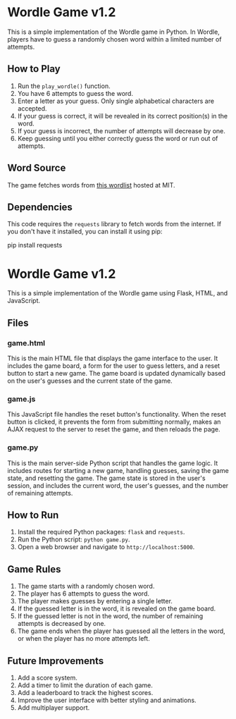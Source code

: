 # Wordle Game v1.2

This is a simple implementation of the Wordle game in Python. In Wordle, players have to guess a randomly chosen word within a limited number of attempts.

## How to Play

1. Run the `play_wordle()` function.
2. You have 6 attempts to guess the word.
3. Enter a letter as your guess. Only single alphabetical characters are accepted.
4. If your guess is correct, it will be revealed in its correct position(s) in the word.
5. If your guess is incorrect, the number of attempts will decrease by one.
6. Keep guessing until you either correctly guess the word or run out of attempts.

## Word Source

The game fetches words from [this wordlist](https://www.mit.edu/~ecprice/wordlist.10000) hosted at MIT.

## Dependencies

This code requires the `requests` library to fetch words from the internet. If you don't have it installed, you can install it using pip:

pip install requests

# Wordle Game v1.2

This is a simple implementation of the Wordle game using Flask, HTML, and JavaScript.

## Files

### game.html

This is the main HTML file that displays the game interface to the user. It includes the game board, a form for the user to guess letters, and a reset button to start a new game. The game board is updated dynamically based on the user's guesses and the current state of the game.

### game.js

This JavaScript file handles the reset button's functionality. When the reset button is clicked, it prevents the form from submitting normally, makes an AJAX request to the server to reset the game, and then reloads the page.

### game.py

This is the main server-side Python script that handles the game logic. It includes routes for starting a new game, handling guesses, saving the game state, and resetting the game. The game state is stored in the user's session, and includes the current word, the user's guesses, and the number of remaining attempts.

## How to Run

1. Install the required Python packages: `flask` and `requests`.
2. Run the Python script: `python game.py`.
3. Open a web browser and navigate to `http://localhost:5000`.

## Game Rules

1. The game starts with a randomly chosen word.
2. The player has 6 attempts to guess the word.
3. The player makes guesses by entering a single letter.
4. If the guessed letter is in the word, it is revealed on the game board.
5. If the guessed letter is not in the word, the number of remaining attempts is decreased by one.
6. The game ends when the player has guessed all the letters in the word, or when the player has no more attempts left.

## Future Improvements

1. Add a score system.
2. Add a timer to limit the duration of each game.
3. Add a leaderboard to track the highest scores.
4. Improve the user interface with better styling and animations.
5. Add multiplayer support.
